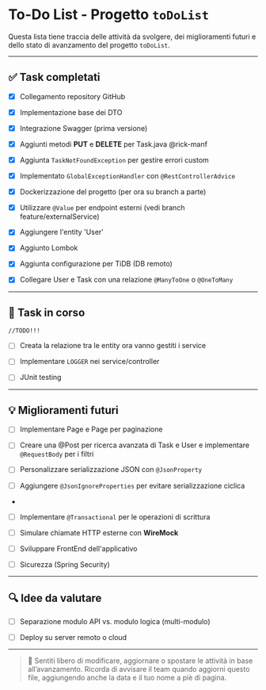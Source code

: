 # To-Do List - Progetto `toDoList`

Questa lista tiene traccia delle attività da svolgere, dei miglioramenti futuri e dello stato di avanzamento del progetto `toDoList`.

---

## ✅ Task completati
- [x] Collegamento repository GitHub
- [x] Implementazione base dei DTO
- [x] Integrazione Swagger (prima versione)
- [x] Aggiunti metodi **PUT** e **DELETE** per Task.java @rick-manf
- [x] Aggiunta `TaskNotFoundException` per gestire errori custom
- [x] Implementato `GlobalExceptionHandler` con `@RestControllerAdvice`
- [x] Dockerizzazione del progetto (per ora su branch a parte)
- [x] Utilizzare `@Value` per endpoint esterni (vedi branch feature/externalService)
- [X] Aggiungere l'entity 'User'
- [X] Aggiunto Lombok
- [X] Aggiunta configurazione per TiDB (DB remoto)
- [X] Collegare User e Task con una relazione `@ManyToOne` o `@OneToMany`



---

## 🚧 Task in corso

    //TODO!!!
- [ ] Creata la relazione tra le entity ora vanno gestiti i service

- [ ] Implementare `LOGGER` nei service/controller

- [ ] JUnit testing 

---

## 💡 Miglioramenti futuri

- [ ] Implementare Page<Task> e Page<User> per paginazione 

- [ ] Creare una @Post per ricerca avanzata di Task e User e implementare `@RequestBody` per i filtri

- [ ] Personalizzare serializzazione JSON con `@JsonProperty`
- [ ] Aggiungere `@JsonIgnoreProperties` per evitare serializzazione ciclica
- 
- [ ] Implementare `@Transactional` per le operazioni di scrittura

- [ ] Simulare chiamate HTTP esterne con **WireMock**



- [ ] Sviluppare FrontEnd dell'applicativo
- [ ] Sicurezza (Spring Security)

---

## 🔍 Idee da valutare
- [ ] Separazione modulo API vs. modulo logica (multi-modulo)
- [ ] Deploy su server remoto o cloud


---

> 🔄 Sentiti libero di modificare, aggiornare o spostare le attività in base all’avanzamento.
> Ricorda di avvisare il team quando aggiorni questo file, aggiungendo anche la data e il tuo nome a piè di pagina.
